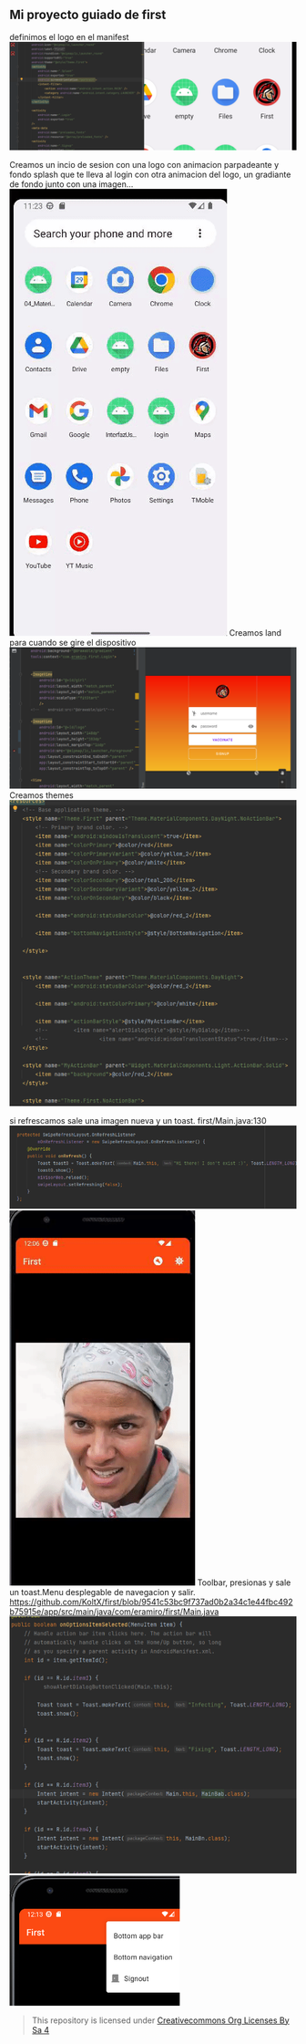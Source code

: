 ## Mi proyecto guiado de first

definimos el logo en el manifest
![logo](img/logo.png)

Creamos un incio de sesion con una logo con animacion parpadeante y fondo splash que te lleva al login con otra animacion del logo, un gradiante de fondo junto con una imagen...
![LOGIN](img/inicio.gif)
Creamos land para cuando se gire el dispositivo
![land](img/land.png)
Creamos themes 
![theme](img/theme.png)

si refrescamos sale una imagen nueva y un toast. first/Main.java:130
![random](img/scrolltoast.png)![random](img/persona.gif)
Toolbar, presionas y sale un toast.Menu desplegable de navegacion y salir. https://github.com/KoltX/first/blob/9541c53bc9f737ad0b2a34c1e44fbc492b75915e/app/src/main/java/com/eramiro/first/Main.java
![toolbar](img/toolbar.png)![toolbar2](img/toolbar2.png)

>This repository is licensed under
>[Creativecommons Org Licenses By Sa 4](http://creativecommons.org/licenses/by-sa/4.0/)
